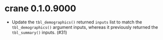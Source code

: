 # crane 0.1.0.9000

* Update the `tbl_demographics()` returned `inputs` list to match the `tbl_demographics()` argument inputs, whereas it previously returned the `tbl_summary()` inputs. (#31)
